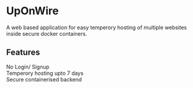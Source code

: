 # UpOnWire
A web based application for easy temperory hosting of multiple websites inside secure docker containers.

## Features
No Login/ Signup <br/>
Temperory hosting upto 7 days<br/>
Secure containerised backend <br/>
